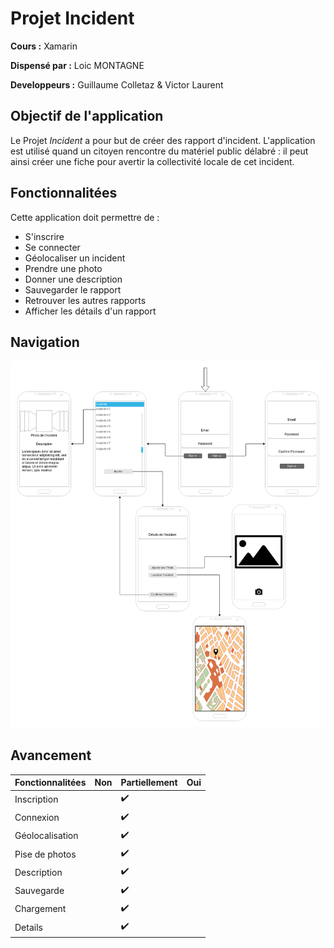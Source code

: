 # Projet Incident

**Cours :** Xamarin

**Dispensé par :** Loic MONTAGNE

**Developpeurs :** Guillaume Colletaz & Victor Laurent

## Objectif de l'application

Le Projet _Incident_ a pour but de créer des rapport d'incident. L'application est utilisé quand un citoyen rencontre du matériel public délabré :  il peut ainsi créer une fiche pour avertir la collectivité locale de cet incident.

## Fonctionnalitées

Cette application doit permettre de :
  - S'inscrire
  - Se connecter
  - Géolocaliser un incident
  - Prendre une photo
  - Donner une description
  - Sauvegarder le rapport
  - Retrouver les autres rapports
  - Afficher les détails d'un rapport

## Navigation 

![](/src/navigation.png)

## Avancement

| Fonctionnalitées  | Non | Partiellement    | Oui |
|:------------------|:----|:-----------------|:----|
| Inscription       |     |:heavy_check_mark:|     |
| Connexion         |     |:heavy_check_mark:|     |
| Géolocalisation   |     |:heavy_check_mark:|     |
| Pise de photos    |     |:heavy_check_mark:|     |
| Description       |     |:heavy_check_mark:|     |
| Sauvegarde        |     |:heavy_check_mark:|     |
| Chargement        |     |:heavy_check_mark:|     |
| Details           |     |:heavy_check_mark:|     |
